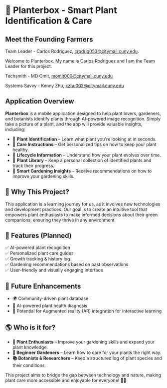 # 🌿 Planterbox - Smart Plant Identification & Care

## Meet the Founding Farmers
  
  Team Leader - Carlos Rodriguez, crodrig053@citymail.cuny.edu. 
  
  Welcome to Planterbox. My name is Carlos Rodriguez and I am the Team Leader for this project.
  
  
  Techsmith - MD Omit, momit000@citymail.cuny.edu
  
  
  Systems Savvy - Kenny Zhu, kzhu002@citymail.cuny.edu

## Application Overview  
**Planterbox** is a mobile application designed to help plant lovers, gardeners, and botanists identify plants through AI-powered image recognition. Simply take a picture of a plant, and the app will provide valuable insights, including:  

- 📸 **Plant Identification** – Learn what plant you're looking at in seconds.  
- 🌱 **Care Instructions** – Get personalized tips on how to keep your plant healthy.  
- 🔄 **Lifecycle Information** – Understand how your plant evolves over time.  
- 📂 **Plant Library** – Keep a personal collection of identified plants and track their progress.  
- 🏡 **Smart Gardening Insights** – Receive recommendations on how to improve your gardening skills.  

## 📌 Why This Project?  
This application is a learning journey for us, as it involves new technologies and development practices. Our goal is to create an intuitive tool that empowers plant enthusiasts to make informed decisions about their green companions, ensuring they thrive in any environment.  

## 🔧 Features (Planned)  
✅ AI-powered plant recognition  
✅ Personalized plant care guides  
✅ Growth tracking & history log  
✅ Gardening recommendations based on past observations  
✅ User-friendly and visually engaging interface  

## 🚀 Future Enhancements  
- 🌍 Community-driven plant database  
- 🏥 AI-powered plant health diagnosis  
- 📲 Potential for Augmented reality (AR) integration for interactive learning  

## 🌎 Who is it for?  
- **🌿 Plant Enthusiasts** – Improve your gardening skills and expand your plant knowledge.  
- **🌻 Beginner Gardeners** – Learn how to care for your plants the right way.  
- **📚 Botanists & Researchers** – Keep a structured log of plant species and their conditions.  

This project aims to bridge the gap between technology and nature, making plant care more accessible and enjoyable for everyone! 🌱✨  
